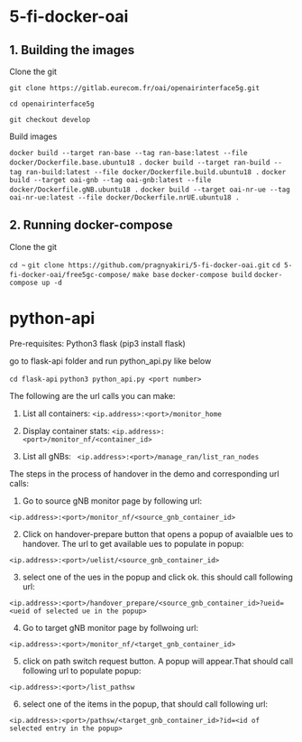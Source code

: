 # 5-fi-docker-oai
## 1. Building the images

Clone the git

`git clone https://gitlab.eurecom.fr/oai/openairinterface5g.git`

`cd openairinterface5g`

`git checkout develop`

Build images

`docker build --target ran-base --tag ran-base:latest --file docker/Dockerfile.base.ubuntu18 .`
`docker build --target ran-build --tag ran-build:latest --file docker/Dockerfile.build.ubuntu18 .`
`docker build --target oai-gnb --tag oai-gnb:latest --file docker/Dockerfile.gNB.ubuntu18 .`
`docker build --target oai-nr-ue --tag oai-nr-ue:latest --file docker/Dockerfile.nrUE.ubuntu18 .`

## 2. Running docker-compose

Clone the git

`cd ~`
`git clone https://github.com/pragnyakiri/5-fi-docker-oai.git`
`cd 5-fi-docker-oai/free5gc-compose/`
`make base`
`docker-compose build`
`docker-compose up -d`


# python-api
Pre-requisites:
Python3
flask (pip3 install flask)

go to flask-api folder and run python_api.py like below

`cd flask-api`
`python3 python_api.py <port number>`

The following are the url calls you can make:
 
 1. List all containers:
 `<ip.address>:<port>/monitor_home`
 
 2. Display container stats:
 `<ip.address>:<port>/monitor_nf/<container_id>`
 
 3. List all gNBs:
` <ip.address>:<port>/manage_ran/list_ran_nodes`
  
The steps in the process of handover in the demo and corresponding url calls:
  
  1. Go to source gNB monitor page by following url:

 `<ip.address>:<port>/monitor_nf/<source_gnb_container_id>`
 
 2. Click on handover-prepare button that opens a popup of avaialble ues to handover. The url to get available ues to populate in popup:
  
 `<ip.address>:<port>/uelist/<source_gnb_container_id>`
 
 3. select one of the ues in the popup and click ok. this should call following url:
 
 `<ip.address>:<port>/handover_prepare/<source_gnb_container_id>?ueid= <ueid of selected ue in the popup>`
 
 4. Go to target gNB monitor page by follwoing url:
 
 `<ip.address>:<port>/monitor_nf/<target_gnb_container_id>`
 
 5. click on path switch request button. A popup will appear.That should call following url to populate popup:
 
 `<ip.address>:<port>/list_pathsw`
 
 6. select one of the items in the popup, that should call following url:
 
 `<ip.address>:<port>/pathsw/<target_gnb_container_id>?id=<id of selected entry in the popup>`
  
